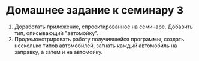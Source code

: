 # Домашнее задание к семинару 3

1. Доработать приложение, спроектированное на семинаре. Добавить тип, описывающий "автомойку".
2. Продемонстрировать работу получившейся программы, создать несколько типов автомобилей, загнать каждый автомобиль на заправку, а затем и на автомойку.